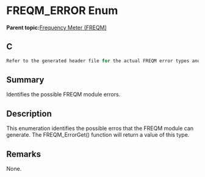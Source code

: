 # FREQM\_ERROR Enum

**Parent topic:**[Frequency Meter \(FREQM\)](GUID-53DC3148-AECB-4E2B-B44D-152A975A542B.md)

## C

```c
Refer to the generated header file for the actual FREQM error types and values.
```

## Summary

Identifies the possible FREQM module errors.

## Description

This enumeration identifies the possible erros that the FREQM module can generate. The FREQM\_ErrorGet\(\) function will return a value of this type.

## Remarks

None.

